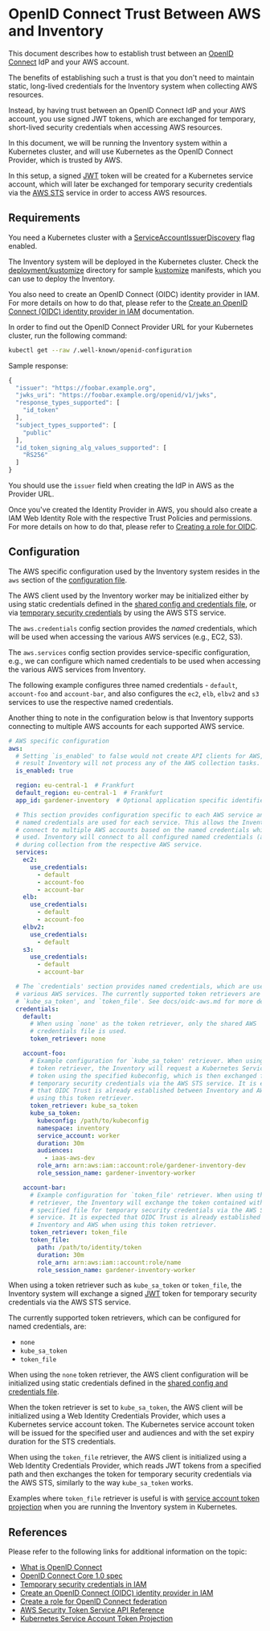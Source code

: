 # OpenID Connect Trust Between AWS and Inventory

This document describes how to establish trust between an [OpenID
Connect](http://openid.net/connect/) IdP and your AWS account.

The benefits of establishing such a trust is that you don't need to maintain
static, long-lived credentials for the Inventory system when collecting AWS
resources.

Instead, by having trust between an OpenID Connect IdP and your AWS account, you
use signed JWT tokens, which are exchanged for temporary, short-lived security
credentials when accessing AWS resources.

In this document, we will be running the Inventory system within a Kubernetes
cluster, and will use Kubernetes as the OpenID Connect Provider, which is
trusted by AWS.

In this setup, a signed [JWT](https://jwt.io/) token will be created for a
Kubernetes service account, which will later be exchanged for temporary security
credentials via the [AWS STS](https://docs.aws.amazon.com/STS/latest/APIReference/welcome.html)
service in order to access AWS resources.

## Requirements

You need a Kubernetes cluster with a
[ServiceAccountIssuerDiscovery](https://kubernetes.io/docs/tasks/configure-pod-container/configure-service-account/#service-account-issuer-discovery)
flag enabled.

The Inventory system will be deployed in the Kubernetes cluster. Check the
[deployment/kustomize](../deployment/kustomize) directory for sample
[kustomize](https://kustomize.io/) manifests, which you can use to deploy the
Inventory.

You also need to create an OpenID Connect (OIDC) identity provider in IAM. For
more details on how to do that, please refer to the
[Create an OpenID Connect (OIDC) identity provider in IAM](https://docs.aws.amazon.com/IAM/latest/UserGuide/id_roles_providers_create_oidc.html) documentation.

In order to find out the OpenID Connect Provider URL for your Kubernetes
cluster, run the following command:

```sh
kubectl get --raw /.well-known/openid-configuration
```

Sample response:

``` javascript
{
  "issuer": "https://foobar.example.org",
  "jwks_uri": "https://foobar.example.org/openid/v1/jwks",
  "response_types_supported": [
    "id_token"
  ],
  "subject_types_supported": [
    "public"
  ],
  "id_token_signing_alg_values_supported": [
    "RS256"
  ]
}
```

You should use the `issuer` field when creating the IdP in AWS as the Provider
URL.

Once you've created the Identity Provider in AWS, you should also create a IAM
Web Identity Role with the respective Trust Policies and permissions. For more
details on how to do that, please refer to
[Creating a role for OIDC](https://docs.aws.amazon.com/IAM/latest/UserGuide/id_roles_create_for-idp_oidc.html#idp_oidc_Create).

## Configuration

The AWS specific configuration used by the Inventory system resides in the `aws`
section of the [configuration file](../examples/config.yaml).

The AWS client used by the Inventory worker may be initialized either by using
static credentials defined in the [shared config and credentials
file](https://docs.aws.amazon.com/sdkref/latest/guide/file-format.html), or via
[temporary security
credentials](https://docs.aws.amazon.com/IAM/latest/UserGuide/id_credentials_temp.html)
by using the AWS STS service.

The `aws.credentials` config section provides the _named_ credentials, which
will be used when accessing the various AWS services (e.g., EC2, S3).

The `aws.services` config section provides service-specific configuration,
e.g., we can configure which named credentials to be used when accessing the
various AWS services from Inventory.

The following example configures three named credentials - `default`,
`account-foo` and `account-bar`, and also configures the `ec2`, `elb`, `elbv2`
and `s3` services to use the respective named credentials.

Another thing to note in the configuration below is that Inventory supports
connecting to multiple AWS accounts for each supported AWS service.

``` yaml
# AWS specific configuration
aws:
  # Setting `is_enabled' to false would not create API clients for AWS, and as a
  # result Inventory will not process any of the AWS collection tasks.
  is_enabled: true

  region: eu-central-1  # Frankfurt
  default_region: eu-central-1  # Frankfurt
  app_id: gardener-inventory  # Optional application specific identifier

  # This section provides configuration specific to each AWS service and which
  # named credentials are used for each service. This allows the Inventory to
  # connect to multiple AWS accounts based on the named credentials which are
  # used. Inventory will connect to all configured named credentials (accounts)
  # during collection from the respective AWS service.
  services:
    ec2:
      use_credentials:
        - default
        - account-foo
        - account-bar
    elb:
      use_credentials:
        - default
        - account-foo
    elbv2:
      use_credentials:
        - default
    s3:
      use_credentials:
        - default
        - account-bar

  # The `credentials' section provides named credentials, which are used by the
  # various AWS services. The currently supported token retrievers are `none',
  # `kube_sa_token', and `token_file'. See docs/oidc-aws.md for more details.
  credentials:
    default:
      # When using `none' as the token retriever, only the shared AWS
      # credentials file is used.
      token_retriever: none

    account-foo:
      # Example configuration for `kube_sa_token' retriever. When using this
      # token retriever, the Inventory will request a Kubernetes Service Account
      # token using the specified kubeconfig, which is then exchanged for
      # temporary security credentials via the AWS STS service. It is expected
      # that OIDC Trust is already established between Inventory and AWS when
      # using this token retriever.
      token_retriever: kube_sa_token
      kube_sa_token:
        kubeconfig: /path/to/kubeconfig
        namespace: inventory
        service_account: worker
        duration: 30m
        audiences:
          - iaas-aws-dev
        role_arn: arn:aws:iam::account:role/gardener-inventory-dev
        role_session_name: gardener-inventory-worker

    account-bar:
      # Example configuration for `token_file' retriever. When using this token
      # retriever, the Inventory will exchange the token contained within the
      # specified file for temporary security credentials via the AWS STS
      # service. It is expected that OIDC Trust is already established between
      # Inventory and AWS when using this token retriever.
      token_retriever: token_file
      token_file:
        path: /path/to/identity/token
        duration: 30m
        role_arn: arn:aws:iam::account:role/name
        role_session_name: gardener-inventory-worker
```

When using a token retriever such as `kube_sa_token` or `token_file`, the
Inventory system will exchange a signed [JWT](https://jwt.io/) token for
temporary security credentials via the AWS STS service.

The currently supported token retrievers, which can be configured for named
credentials, are:

- `none`
- `kube_sa_token`
- `token_file`

When using the `none` token retriever, the AWS client configuration will be
initialized using static credentials defined in the [shared config and
credentials
file](https://docs.aws.amazon.com/sdkref/latest/guide/file-format.html).

When the token retriever is set to `kube_sa_token`, the AWS client will be
initialized using a Web Identity Credentials Provider, which uses a Kubernetes
service account token. The Kubernetes service account token will be issued for
the specified user and audiences and with the set expiry duration for the STS
credentials.

When using the `token_file` retriever, the AWS client is initialized using a Web
Identity Credentials Provider, which reads JWT tokens from a specified path and
then exchanges the token for temporary security credentials via the AWS STS,
similarly to the way `kube_sa_token` works.

Examples where `token_file` retriever is useful is with [service account token
projection](https://kubernetes.io/docs/tasks/configure-pod-container/configure-service-account/#launch-a-pod-using-service-account-token-projection)
when you are running the Inventory system in Kubernetes.

## References

Please refer to the following links for additional information on the topic:

- [What is OpenID Connect](https://openid.net/developers/how-connect-works/)
- [OpenID Connect Core 1.0 spec](https://openid.net/specs/openid-connect-core-1_0.html)
- [Temporary security credentials in IAM](https://docs.aws.amazon.com/IAM/latest/UserGuide/id_credentials_temp.html)
- [Create an OpenID Connect (OIDC) identity provider in IAM](https://docs.aws.amazon.com/IAM/latest/UserGuide/id_roles_providers_create_oidc.html)
- [Create a role for OpenID Connect federation](https://docs.aws.amazon.com/IAM/latest/UserGuide/id_roles_create_for-idp_oidc.html)
- [AWS Security Token Service API Reference](https://docs.aws.amazon.com/STS/latest/APIReference/welcome.html)
- [Kubernetes Service Account Token Projection](https://kubernetes.io/docs/tasks/configure-pod-container/configure-service-account/#launch-a-pod-using-service-account-token-projection)
